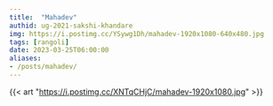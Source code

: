 ```yaml
---
title:  "Mahadev"
authid: ug-2021-sakshi-khandare
img: https://i.postimg.cc/YSywg1Dh/mahadev-1920x1080-640x480.jpg
tags: [rangoli]
date: 2023-03-25T06:00:00
aliases:
- /posts/mahadev/
---
```



{{< art "https://i.postimg.cc/XNTqCHjC/mahadev-1920x1080.jpg" >}}
